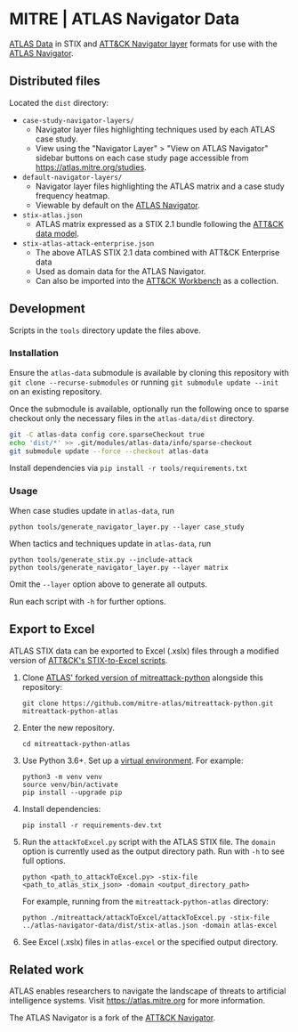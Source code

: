 # MITRE | ATLAS Navigator Data

[ATLAS Data](https://github.com/mitre-atlas/atlas-data) in STIX and [ATT&CK Navigator layer](https://github.com/mitre-attack/attack-navigator/tree/master/layers) formats for use with the [ATLAS Navigator](https://mitre-atlas.github.io/atlas-navigator/).

## Distributed files

Located the `dist` directory:

- `case-study-navigator-layers/`
    + Navigator layer files highlighting techniques used by each ATLAS case study.
    + View using the "Navigator Layer" > "View on ATLAS Navigator" sidebar buttons on each case study page accessible from https://atlas.mitre.org/studies.
- `default-navigator-layers/`
    + Navigator layer files highlighting the ATLAS matrix and a case study frequency heatmap.
    + Viewable by default on the [ATLAS Navigator](https://mitre-atlas.github.io/atlas-navigator/).
- `stix-atlas.json`
    + ATLAS matrix expressed as a STIX 2.1 bundle following the [ATT&CK data model](https://github.com/mitre/cti/blob/master/USAGE.md#the-attck-data-model).
- `stix-atlas-attack-enterprise.json`
    - The above ATLAS STIX 2.1 data combined with ATT&CK Enterprise data
    + Used as domain data for the ATLAS Navigator.
    + Can also be imported into the [ATT&CK Workbench](https://github.com/center-for-threat-informed-defense/attack-workbench-frontend) as a collection.

## Development

Scripts in the `tools` directory update the files above.

### Installation

Ensure the `atlas-data` submodule is available by cloning this repository with `git clone --recurse-submodules` or running `git submodule update --init` on an existing repository.

Once the submodule is available, optionally run the following once to sparse checkout only the necessary files in the `atlas-data/dist` directory.
```bash
git -C atlas-data config core.sparseCheckout true
echo 'dist/*' >> .git/modules/atlas-data/info/sparse-checkout
git submodule update --force --checkout atlas-data
```

Install dependencies via `pip install -r tools/requirements.txt`

### Usage

When case studies update in `atlas-data`, run
```
python tools/generate_navigator_layer.py --layer case_study
```

When tactics and techniques update in `atlas-data`, run
```
python tools/generate_stix.py --include-attack
python tools/generate_navigator_layer.py --layer matrix
```
Omit the `--layer` option above to generate all outputs.

Run each script with `-h` for further options.

## Export to Excel

ATLAS STIX data can be exported to Excel (.xslx) files through a modified version of [ATT&CK's STIX-to-Excel scripts](https://github.com/mitre-attack/mitreattack-python/tree/master/mitreattack/attackToExcel).

1. Clone [ATLAS' forked version of mitreattack-python](https://github.com/mitre-atlas/mitreattack-python.git) alongside this repository:
    ```
    git clone https://github.com/mitre-atlas/mitreattack-python.git mitreattack-python-atlas
    ```

2. Enter the new repository.
    ```
    cd mitreattack-python-atlas
    ```

3. Use Python 3.6+.  Set up a [virtual environment](https://docs.python.org/3/library/venv.html). For example:
    ```
    python3 -m venv venv
    source venv/bin/activate
    pip install --upgrade pip
    ```


4. Install dependencies:
    ```
    pip install -r requirements-dev.txt
    ```

5. Run the `attackToExcel.py` script with the ATLAS STIX file.  The `domain` option is currently used as the output directory path. Run with `-h` to see full options.
    ```
    python <path_to_attackToExcel.py> -stix-file <path_to_atlas_stix_json> -domain <output_directory_path>
    ```
    For example, running from the `mitreattack-python-atlas` directory:
    ```
    python ./mitreattack/attackToExcel/attackToExcel.py -stix-file ../atlas-navigator-data/dist/stix-atlas.json -domain atlas-excel
    ```

6. See Excel (.xslx) files in `atlas-excel` or the specified output directory.


## Related work

ATLAS enables researchers to navigate the landscape of threats to artificial intelligence systems.  Visit https://atlas.mitre.org for more information.

The ATLAS Navigator is a fork of the [ATT&CK Navigator](https://mitre-attack.github.io/attack-navigator/).
